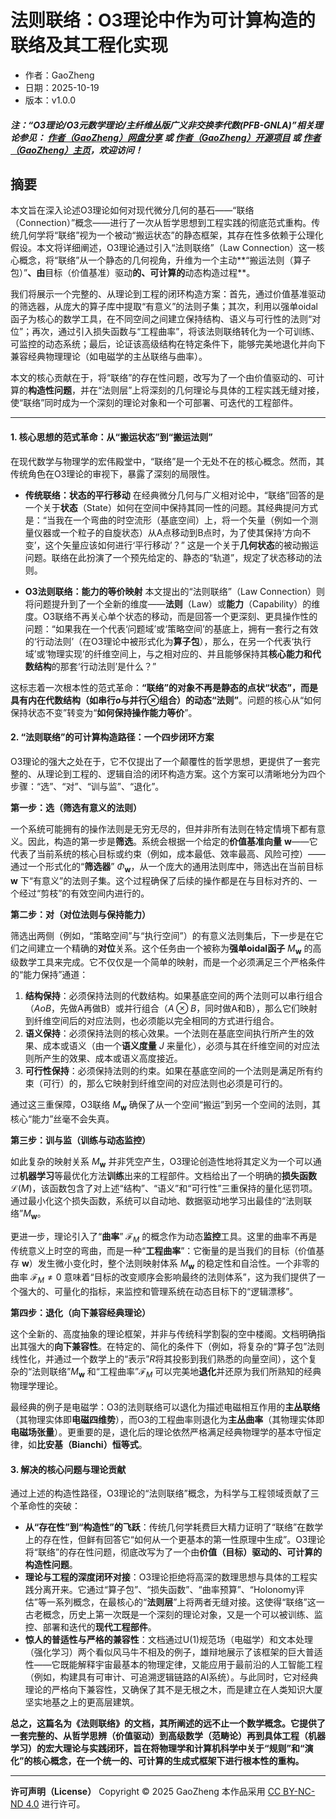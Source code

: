 # 法则联络：O3理论中作为可计算构造的联络及其工程化实现

- 作者：GaoZheng
- 日期：2025-10-19
- 版本：v1.0.0

#### ***注：“O3理论/O3元数学理论/主纤维丛版广义非交换李代数(PFB-GNLA)”相关理论参见： [作者（GaoZheng）网盘分享](https://drive.google.com/drive/folders/1lrgVtvhEq8cNal0Aa0AjeCNQaRA8WERu?usp=sharing) 或 [作者（GaoZheng）开源项目](https://github.com/CTaiDeng/open_meta_mathematical_theory) 或 [作者（GaoZheng）主页](https://mymetamathematics.blogspot.com)，欢迎访问！***

## **摘要**
本文旨在深入论述O3理论如何对现代微分几何的基石——“联络（Connection）”概念——进行了一次从哲学思想到工程实践的彻底范式重构。传统几何学将“联络”视为一个被动“搬运状态”的静态框架，其存在性多依赖于公理化假设。本文将详细阐述，O3理论通过引入“法则联络”（Law Connection）这一核心概念，将“联络”从一个静态的几何视角，升维为一个主动**“搬运法则（算子包）”**、由**目标（价值基准）驱动**的、可计算的**动态构造过程**。

我们将展示一个完整的、从理论到工程的闭环构造方案：首先，通过价值基准驱动的筛选器，从庞大的算子库中提取“有意义”的法则子集；其次，利用以强单oidal函子为核心的数学工具，在不同空间之间建立保持结构、语义与可行性的法则“对位”；再次，通过引入损失函数与“工程曲率”，将该法则联络转化为一个可训练、可监控的动态系统；最后，论证该高级结构在特定条件下，能够完美地退化并向下兼容经典物理理论（如电磁学的主丛联络与曲率）。

本文的核心贡献在于，将“联络”的存在性问题，改写为了一个由价值驱动的、可计算的**构造性问题**，并在“法则层”上将深刻的几何理论与具体的工程实践无缝对接，使“联络”同时成为一个深刻的理论对象和一个可部署、可迭代的工程部件。

---

#### **1. 核心思想的范式革命：从“搬运状态”到“搬运法则”**

在现代数学与物理学的宏伟殿堂中，“联络”是一个无处不在的核心概念。然而，其传统角色在O3理论的审视下，暴露了深刻的局限性。

* **传统联络：状态的平行移动**
    在经典微分几何与广义相对论中，“联络”回答的是一个关于**状态**（State）如何在空间中保持其同一性的问题。其经典提问方式是：“当我在一个弯曲的时空流形（基底空间）上，将一个矢量（例如一个测量仪器或一个粒子的自旋状态）从A点移动到B点时，为了使其保持‘方向不变’，这个矢量应该如何进行‘平行移动’？” 这是一个关于**几何状态**的被动搬运问题。联络在此扮演了一个预先给定的、静态的“轨道”，规定了状态移动的法则。

* **O3法则联络：能力的等价映射**
    本文提出的“法则联络”（Law Connection）则将问题提升到了一个全新的维度——**法则**（Law）或**能力**（Capability）的维度。O3联络不再关心单个状态的移动，而是回答一个更深刻、更具操作性的问题：“如果我在一个代表‘问题域’或‘策略空间’的基底上，拥有一套行之有效的‘行动法则’（在O3理论中被形式化为**算子包**），那么，在另一个代表‘执行域’或‘物理实现’的纤维空间上，与之相对应的、并且能够保持其**核心能力和代数结构**的那套‘行动法则’是什么？”

这标志着一次根本性的范式革命：**“联络”的对象不再是静态的点状“状态”，而是具有内在代数结构（如串行$o$与并行$⊗$组合）的动态“法则”**。问题的核心从“如何保持状态不变”转变为“**如何保持操作能力等价**”。

#### **2. “法则联络”的可计算构造路径：一个四步闭环方案**

O3理论的强大之处在于，它不仅提出了一个颠覆性的哲学思想，更提供了一套完整的、从理论到工程的、逻辑自洽的闭环构造方案。这个方案可以清晰地分为四个步骤：“选”、“对”、“训与监”、“退化”。

**第一步：选（筛选有意义的法则）**

一个系统可能拥有的操作法则是无穷无尽的，但并非所有法则在特定情境下都有意义。因此，构造的第一步是**筛选**。系统会根据一个给定的**价值基准向量** $\mathbf w$——它代表了当前系统的核心目标或约束（例如，成本最低、效率最高、风险可控）——通过一个形式化的“**筛选器**” $\Phi_{\mathbf w}$，从一个庞大的通用法则库中，筛选出在当前目标 $\mathbf w$ 下“有意义”的法则子集。这个过程确保了后续的操作都是在与目标对齐的、一个经过“剪枝”的有效空间内进行的。

**第二步：对（对位法则与保持能力）**

筛选出两侧（例如，“策略空间”与“执行空间”）的有意义法则集后，下一步是在它们之间建立一个精确的**对位**关系。这个任务由一个被称为**强单oidal函子** $M_{\mathbf w}$ 的高级数学工具来完成。它不仅仅是一个简单的映射，而是一个必须满足三个严格条件的“能力保持”通道：

1.  **结构保持**：必须保持法则的代数结构。如果基底空间的两个法则可以串行组合（$A o B$，先做A再做B）或并行组合（$A ⊗ B$，同时做A和B），那么它们映射到纤维空间后的对应法则，也必须能以完全相同的方式进行组合。
2.  **语义保持**：必须保持法则的核心效果。一个法则在基底空间执行所产生的效果、成本或语义（由一个**语义度量** $J$ 来量化），必须与其在纤维空间的对应法则所产生的效果、成本或语义高度接近。
3.  **可行性保持**：必须保持法则的约束。如果在基底空间的一个法则是满足所有约束（可行）的，那么它映射到纤维空间的对应法则也必须是可行的。

通过这三重保障，O3联络 $M_{\mathbf w}$ 确保了从一个空间“搬运”到另一个空间的法则，其核心“能力”丝毫不会失真。

**第三步：训与监（训练与动态监控）**

如此复杂的映射关系 $M_{\mathbf w}$ 并非凭空产生，O3理论创造性地将其定义为一个可以通过**机器学习**等最优化方法**训练**出来的工程部件。文档给出了一个明确的**损失函数** $\mathcal L(M)$，该函数包含了对上述“结构”、“语义”和“可行性”三重保持的量化惩罚项。通过最小化这个损失函数，系统可以自动地、数据驱动地学习出最佳的“法则联络”$M_{\mathbf w}$。

更进一步，理论引入了“**曲率**” $\mathcal F_M$ 的概念作为动态**监控**工具。这里的曲率不再是传统意义上时空的弯曲，而是一种“**工程曲率**”：它衡量的是当我们的目标（价值基存 $\mathbf w$）发生微小变化时，整个法则映射体系 $M_{\mathbf w}$ 的稳定性和自洽性。一个非零的曲率 $\mathcal F_M \neq 0$ 意味着“目标的改变顺序会影响最终的法则体系”，这为我们提供了一个强大的、可量化的指标，来监控和管理系统在动态目标下的“逻辑漂移”。

**第四步：退化（向下兼容经典理论）**

这个全新的、高度抽象的理论框架，并非与传统科学割裂的空中楼阁。文档明确指出其强大的**向下兼容性**。在特定的、简化的条件下（例如，将复杂的“算子包”法则线性化，并通过一个数学上的“表示”$R$将其投影到我们熟悉的向量空间），这个复杂的“法则联络”$M_{\mathbf w}$ 和“工程曲率”$\mathcal F_M$ 可以完美地**退化**并还原为我们所熟知的经典物理学理论。

最经典的例子是电磁学：O3的法则联络可以退化为描述电磁相互作用的**主丛联络**（其物理实体即**电磁四维势**），而O3的工程曲率则退化为**主丛曲率**（其物理实体即**电磁场张量**）。更重要的是，退化后的理论依然严格满足经典物理学的基本守恒定律，如**比安基（Bianchi）恒等式**。

#### **3. 解决的核心问题与理论贡献**

通过上述的构造性路径，O3理论的“法则联络”概念，为科学与工程领域贡献了三个革命性的突破：

* **从“存在性”到“构造性”的飞跃**：传统几何学耗费巨大精力证明了“联络”在数学上的存在性，但鲜有回答它“如何从一个更基本的第一性原理中生成”。O3理论将“联络”的存在性问题，彻底改写为了一个由**价值（目标）驱动的、可计算的构造性问题**。
* **理论与工程的深度闭环对接**：O3理论拒绝将高深的数理思想与具体的工程实践分离开来。它通过“算子包”、“损失函数”、“曲率预算”、“Holonomy评估”等一系列概念，在最核心的“**法则层**”上将两者无缝对接。这使得“联络”这一古老概念，历史上第一次既是一个深刻的理论对象，又是一个可以被训练、监控、部署和迭代的**现代工程部件**。
* **惊人的普适性与严格的兼容性**：文档通过U(1)规范场（电磁学）和文本处理（强化学习）两个看似风马牛不相及的例子，雄辩地展示了该框架的巨大普适性——它既能解释宇宙最基本的物理定律，又能应用于最前沿的人工智能工程（例如，构建具有可审计、可追溯逻辑链路的AI系统）。与此同时，它对经典理论的严格向下兼容性，又确保了其不是无根之木，而是建立在人类知识大厦坚实地基之上的更高层建筑。

**总之，这篇名为《法则联络》的文档，其所阐述的远不止一个数学概念。它提供了一套完整的、从哲学思辨（价值驱动）到高级数学（范畴论）再到具体工程（机器学习）的宏大理论与实践闭环，旨在将物理学和计算机科学中关于“规则”和“演化”的核心概念，在一个统一的、可计算的生成式框架下进行根本性的重构。**

---

**许可声明（License）**
Copyright © 2025 GaoZheng
本作品采用 [CC BY-NC-ND 4.0](https://creativecommons.org/licenses/by-nc-nd/4.0/deed.zh-Hans) 进行许可。

